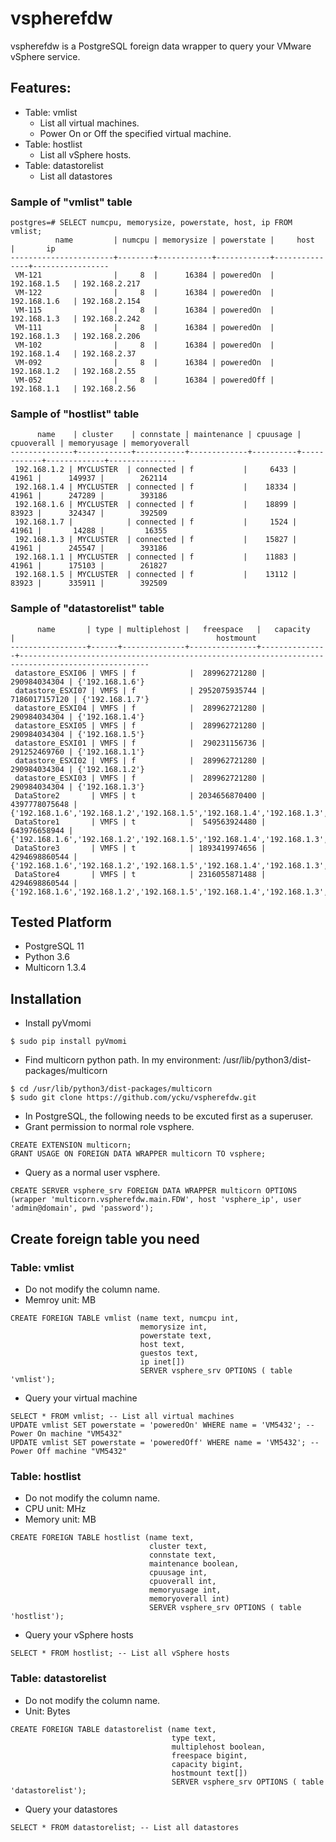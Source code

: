 # vspherefdw
vspherefdw is a PostgreSQL foreign data wrapper to query your VMware vSphere service.

## Features:
- Table: vmlist
  - List all virtual machines.
  - Power On or Off the specified virtual machine.
- Table: hostlist
  - List all vSphere hosts.
- Table: datastorelist
  - List all datastores

### Sample of "vmlist" table
```
postgres=# SELECT numcpu, memorysize, powerstate, host, ip FROM vmlist;
          name         | numcpu | memorysize | powerstate |     host      |       ip
-----------------------+--------+------------+------------+---------------+-----------------
 VM-121                |     8  |      16384 | poweredOn  | 192.168.1.5   | 192.168.2.217
 VM-122                |     8  |      16384 | poweredOn  | 192.168.1.6   | 192.168.2.154
 VM-115                |     8  |      16384 | poweredOn  | 192.168.1.3   | 192.168.2.242
 VM-111                |     8  |      16384 | poweredOn  | 192.168.1.3   | 192.168.2.206
 VM-102                |     8  |      16384 | poweredOn  | 192.168.1.4   | 192.168.2.37
 VM-092                |     8  |      16384 | poweredOn  | 192.168.1.2   | 192.168.2.55
 VM-052                |     8  |      16384 | poweredOff | 192.168.1.1   | 192.168.2.56
```

### Sample of "hostlist" table
```
      name    | cluster    | connstate | maintenance | cpuusage | cpuoverall | memoryusage | memoryoverall
--------------+------------+-----------+-------------+----------+------------+-------------+---------------
 192.168.1.2 | MYCLUSTER  | connected | f           |     6433 |      41961 |      149937 |        262114
 192.168.1.4 | MYCLUSTER  | connected | f           |    18334 |      41961 |      247289 |        393186
 192.168.1.6 | MYCLUSTER  | connected | f           |    18899 |      83923 |      324347 |        392509
 192.168.1.7 |            | connected | f           |     1524 |      41961 |       14288 |         16355 
 192.168.1.3 | MYCLUSTER  | connected | f           |    15827 |      41961 |      245547 |        393186
 192.168.1.1 | MYCLUSTER  | connected | f           |    11883 |      41961 |      175103 |        261827
 192.168.1.5 | MYCLUSTER  | connected | f           |    13112 |      83923 |      335911 |        392509
```

### Sample of "datastorelist" table
```
      name       | type | multiplehost |   freespace   |   capacity    |                                             hostmount
-----------------+------+--------------+---------------+---------------+---------------------------------------------------------------------------------------------------
 datastore_ESXI06 | VMFS | f            |  289962721280 |  290984034304 | {'192.168.1.6'}
 datastore_ESXI07 | VMFS | f            | 2952075935744 | 7186017157120 | {'192.168.1.7'}
 datastore_ESXI04 | VMFS | f            |  289962721280 |  290984034304 | {'192.168.1.4'}
 datastore_ESXI05 | VMFS | f            |  289962721280 |  290984034304 | {'192.168.1.5'}
 datastore_ESXI01 | VMFS | f            |  290231156736 |  291252469760 | {'192.168.1.1'}
 datastore_ESXI02 | VMFS | f            |  289962721280 |  290984034304 | {'192.168.1.2'}
 datastore_ESXI03 | VMFS | f            |  289962721280 |  290984034304 | {'192.168.1.3'}
 DataStore2       | VMFS | t            | 2034656870400 | 4397778075648 | {'192.168.1.6','192.168.1.2','192.168.1.5','192.168.1.4','192.168.1.3','192.168.1.1'}
 DataStore1       | VMFS | t            |  549563924480 |  643976658944 | {'192.168.1.6','192.168.1.2','192.168.1.5','192.168.1.4','192.168.1.3','192.168.1.1'}
 DataStore3       | VMFS | t            | 1893419974656 | 4294698860544 | {'192.168.1.6','192.168.1.2','192.168.1.5','192.168.1.4','192.168.1.3','192.168.1.1'}
 DataStore4       | VMFS | t            | 2316055871488 | 4294698860544 | {'192.168.1.6','192.168.1.2','192.168.1.5','192.168.1.4','192.168.1.3','192.168.1.1'}

```


## Tested Platform
- PostgreSQL 11
- Python 3.6
- Multicorn 1.3.4

## Installation
- Install pyVmomi
```
$ sudo pip install pyVmomi
```

- Find multicorn python path. In my environment: /usr/lib/python3/dist-packages/multicorn
```
$ cd /usr/lib/python3/dist-packages/multicorn
$ sudo git clone https://github.com/ycku/vspherefdw.git
```

- In PostgreSQL, the following needs to be excuted first as a superuser.
- Grant permission to normal role vsphere.
```
CREATE EXTENSION multicorn;
GRANT USAGE ON FOREIGN DATA WRAPPER multicorn TO vsphere;
```

- Query as a normal user vsphere.

```
CREATE SERVER vsphere_srv FOREIGN DATA WRAPPER multicorn OPTIONS (wrapper 'multicorn.vspherefdw.main.FDW', host 'vsphere_ip', user 'admin@domain', pwd 'password');
```
## Create foreign table you need
### Table: vmlist
- Do not modify the column name.
- Memroy unit: MB
```
CREATE FOREIGN TABLE vmlist (name text, numcpu int, 
                             memorysize int, 
                             powerstate text, 
                             host text, 
                             guestos text, 
                             ip inet[])
                             SERVER vsphere_srv OPTIONS ( table 'vmlist');
```
- Query your virtual machine
```
SELECT * FROM vmlist; -- List all virtual machines
UPDATE vmlist SET powerstate = 'poweredOn' WHERE name = 'VM5432'; -- Power On machine "VM5432"
UPDATE vmlist SET powerstate = 'poweredOff' WHERE name = 'VM5432'; -- Power Off machine "VM5432"
```

### Table: hostlist
- Do not modify the column name.
- CPU unit: MHz
- Memory unit: MB
```
CREATE FOREIGN TABLE hostlist (name text, 
                               cluster text, 
                               connstate text, 
                               maintenance boolean, 
                               cpuusage int, 
                               cpuoverall int, 
                               memoryusage int, 
                               memoryoverall int) 
                               SERVER vsphere_srv OPTIONS ( table 'hostlist');
```
- Query your vSphere hosts
```
SELECT * FROM hostlist; -- List all vSphere hosts
```

### Table: datastorelist
- Do not modify the column name.
- Unit: Bytes
```
CREATE FOREIGN TABLE datastorelist (name text, 
                                    type text, 
                                    multiplehost boolean, 
                                    freespace bigint, 
                                    capacity bigint, 
                                    hostmount text[]) 
                                    SERVER vsphere_srv OPTIONS ( table 'datastorelist');
```
- Query your datastores
```
SELECT * FROM datastorelist; -- List all datastores
```
